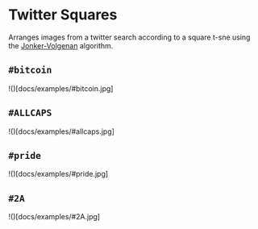 # Twitter Squares

Arranges images from a twitter search according to a square t-sne using the [Jonker-Volgenan](https://blog.sourced.tech/post/lapjv/) algorithm.

## `#bitcoin`
!()[docs/examples/#bitcoin.jpg]

## `#ALLCAPS`
!()[docs/examples/#allcaps.jpg]

## `#pride`
!()[docs/examples/#pride.jpg]

## `#2A`
!()[docs/examples/#2A.jpg]

